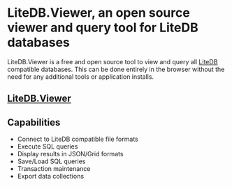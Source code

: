 # LiteDB.Viewer, an open source viewer and query tool for LiteDB databases 
LiteDB.Viewer is a free and open source tool to view and query all <a href="https://github.com/mbdavid/LiteDB">LiteDB</a> compatible databases. This can be done entirely in the browser without the need for any additional tools or application installs.

<h2><a href="https://telavian.github.io/LiteDB.Viewer/">LiteDB.Viewer</a></h2>

## Capabilities
- Connect to LiteDB compatible file formats
- Execute SQL queries
- Display results in JSON/Grid formats
- Save/Load SQL queries
- Transaction maintenance
- Export data collections
